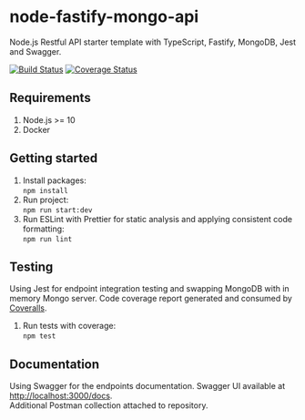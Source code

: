 # node-fastify-mongo-api
Node.js Restful API starter template with TypeScript, Fastify, MongoDB, Jest and Swagger.

[![Build Status](https://travis-ci.com/gmarokov/node-fastify-mongo-api.svg?branch=master)](https://travis-ci.com/gmarokov/node-fastify-mongo-api)
[![Coverage Status](https://coveralls.io/repos/github/gmarokov/node-fastify-mongo-api/badge.svg?branch=master)](https://coveralls.io/github/gmarokov/node-fastify-mongo-api?branch=master)

## Requirements
1. Node.js >= 10
2. Docker

## Getting started
1. Install packages:   
`npm install`
3. Run project:   
`npm run start:dev`
4. Run ESLint with Prettier for static analysis and applying consistent code formatting:   
`npm run lint`

## Testing 
Using Jest for endpoint integration testing and swapping MongoDB with in memory Mongo server. 
Code coverage report generated and consumed by [Coveralls](https://coveralls.io/).   
1. Run tests with coverage:   
`npm test`

## Documentation 
Using Swagger for the endpoints documentation. Swagger UI available at [http://localhost:3000/docs](http://localhost:3000/docs).   
Additional Postman collection attached to repository. 
